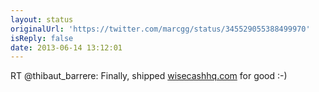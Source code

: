 ```yaml
---
layout: status
originalUrl: 'https://twitter.com/marcgg/status/345529055388499970'
isReply: false
date: 2013-06-14 13:12:01
---
```


RT @thibaut_barrere: Finally, shipped [wisecashhq.com](http://wisecashhq.com) for good :-)
